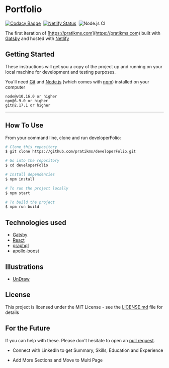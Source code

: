 # Portfolio
[![Codacy Badge](https://api.codacy.com/project/badge/Grade/f59250fe74b0400990c4f219b3271156)](https://www.codacy.com/manual/pratikms/developerFolio?utm_source=github.com&amp;utm_medium=referral&amp;utm_content=pratikms/developerFolio&amp;utm_campaign=Badge_Grade)&nbsp;
[![Netlify Status](https://api.netlify.com/api/v1/badges/fd85c878-b40c-4359-bf7d-d28a003c3913/deploy-status)](https://app.netlify.com/sites/pratikms/deploys)&nbsp;
![Node.js CI](https://github.com/pratikms/developerFolio/workflows/Node.js%20CI/badge.svg)

The first iteration of [https://pratikms.com](https://pratikms.com) built with [Gatsby](https://www.gatsbyjs.org/) and hosted with [Netlify](https://www.netlify.com/)

## Getting Started 

These instructions will get you a copy of the project up and running on your local machine for development and testing purposes.

You'll need [Git](https://git-scm.com) and [Node.js](https://nodejs.org/en/download/) (which comes with [npm](http://npmjs.com)) installed on your computer

```
node@v10.16.0 or higher
npm@6.9.0 or higher
git@2.17.1 or higher
```

---

## How To Use

From your command line, clone and run developerFolio:

```bash
# Clone this repository
$ git clone https://github.com/pratikms/developerFolio.git

# Go into the repository
$ cd developerFolio

# Install dependencies
$ npm install

# To run the project locally
$ npm start

# To build the project
$ npm run build
```

## Technologies used

- [Gatsby](https://www.gatsbyjs.org/)
- [React](https://reactjs.org/)
- [graphql](https://graphql.org/) 
- [apollo-boost](https://www.apollographql.com/docs/react/get-started/) 

## Illustrations
- [UnDraw](https://undraw.co/illustrations)

## License

This project is licensed under the MIT License - see the [LICENSE.md](./LICENSE) file for details


## For the Future 
If you can help with these. Please don't hesitate to open an [pull request](https://github.com/pratikms/developerFolio/pulls).

- Connect with LinkedIn to get Summary, Skills, Education and Experience

- Add More Sections and Move to Multi Page
